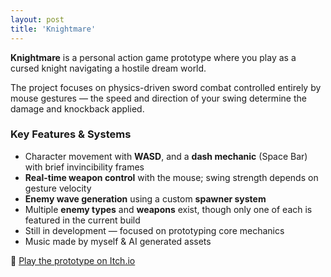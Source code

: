 ```yaml
---
layout: post
title: 'Knightmare'
---
```


**Knightmare** is a personal action game prototype where you play as a cursed knight navigating a hostile dream world.

The project focuses on physics-driven sword combat controlled entirely by mouse gestures — the speed and direction of your swing determine the damage and knockback applied.

###  Key Features & Systems

- Character movement with **WASD**, and a **dash mechanic** (Space Bar) with brief invincibility frames
- **Real-time weapon control** with the mouse; swing strength depends on gesture velocity
- **Enemy wave generation** using a custom **spawner system**
- Multiple **enemy types** and **weapons** exist, though only one of each is featured in the current build
- Still in development — focused on prototyping core mechanics
- Music made by myself & AI generated assets

🔗 [Play the prototype on Itch.io](https://ericux.itch.io/knightmare)



